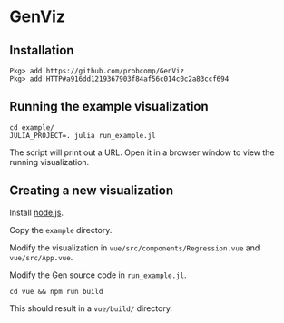 # GenViz

## Installation
```
Pkg> add https://github.com/probcomp/GenViz
Pkg> add HTTP#a916dd1219367903f84af56c014c0c2a83ccf694
```

## Running the example visualization

```
cd example/
JULIA_PROJECT=. julia run_example.jl
```
The script will print out a URL. Open it in a browser window to view the running visualization.


## Creating a new visualization

Install [node.js](https://nodejs.org).

Copy the `example` directory.

Modify the visualization in `vue/src/components/Regression.vue` and `vue/src/App.vue`.

Modify the Gen source code in `run_example.jl`.

```
cd vue && npm run build
```
This should result in a `vue/build/` directory.
